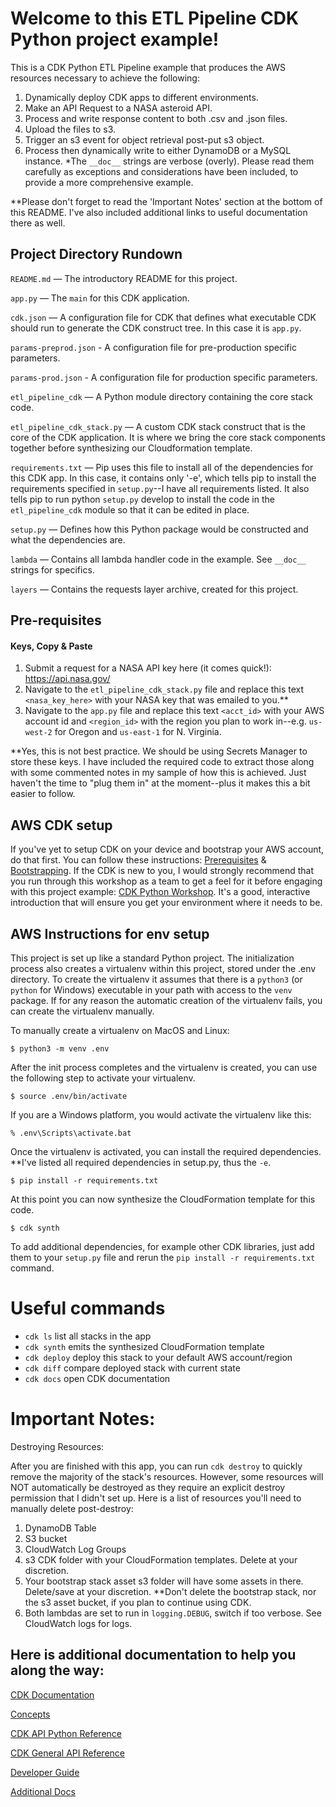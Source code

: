 # Welcome to this ETL Pipeline CDK Python project example!

This is a CDK Python ETL Pipeline example that produces the AWS resources necessary to achieve the following: 
1) Dynamically deploy CDK apps to different environments.
2) Make an API Request to a NASA asteroid API.
3) Process and write response content to both .csv and .json files.
4) Upload the files to s3.
5) Trigger an s3 event for object retrieval post-put s3 object.
6) Process then dynamically write to either DynamoDB or a MySQL instance. 
*The `__doc__` strings are verbose (overly). Please read them carefully as exceptions 
and considerations have been included, to provide a more comprehensive example. 

**Please don't forget to read the 'Important Notes' section at the bottom of this README.
I've also included additional links to useful documentation there as well.

## Project Directory Rundown
`README.md` — The introductory README for this project.

`app.py` — The `main` for this CDK application.

`cdk.json` — A configuration file for CDK that defines what executable CDK should run to generate 
the CDK construct tree. In this case it is `app.py`. 

`params-preprod.json` - A configuration file for pre-production specific parameters.

`params-prod.json` - A configuration file for production specific parameters.

`etl_pipeline_cdk` — A Python module directory containing the core stack code.

`etl_pipeline_cdk_stack.py` — A custom CDK stack construct that is the core of the CDK application. 
It is where we bring the core stack components together before synthesizing our Cloudformation template.

`requirements.txt` — Pip uses this file to install all of the dependencies for this CDK app. 
In this case, it contains only '-e', which tells pip to install the requirements 
specified in `setup.py`--I have all requirements listed. 
It also tells pip to run python `setup.py` develop to install the code in the `etl_pipeline_cdk` module so that it can be edited in place.

`setup.py` — Defines how this Python package would be constructed and what the dependencies are.

`lambda` — Contains all lambda handler code in the example. See `__doc__` strings for specifics. 

`layers` — Contains the requests layer archive, created for this project. 

## Pre-requisites
#### Keys, Copy & Paste
1) Submit a request for a NASA API key here (it comes quick!): https://api.nasa.gov/
2) Navigate to the `etl_pipeline_cdk_stack.py` file and replace this text `<nasa_key_here>`
with your NASA key that was emailed to you.** 
3) Navigate to the `app.py` file and replace this text `<acct_id>` with your AWS account id 
and `<region_id>` with the region you plan to work in--e.g. `us-west-2` for Oregon and `us-east-1` for N. Virginia.

**Yes, this is not best practice. We should be using Secrets Manager to store these keys. 
I have included the required code to extract those along with some commented notes in my sample of how this is achieved. 
Just haven't the time to "plug them in" at the moment--plus it makes this a bit easier to follow.

## AWS CDK setup
If you've yet to setup CDK on your device and bootstrap your AWS account, do that first. You can follow these instructions:
[Prerequisites](https://docs.aws.amazon.com/en_pv/cdk/latest/guide/getting_started.html) 
& [Bootstrapping](https://cdkworkshop.com/20-typescript/20-create-project/500-deploy.html).
If the CDK is new to you, I would strongly recommend that you run through this workshop as a team to get a feel for it before 
engaging with this project example: [CDK Python Workshop](https://cdkworkshop.com/30-python.html). It's a good, interactive 
introduction that will ensure you get your environment where it needs to be.

## AWS Instructions for env setup
This project is set up like a standard Python project.  The initialization
process also creates a virtualenv within this project, stored under the .env
directory.  To create the virtualenv it assumes that there is a `python3`
(or `python` for Windows) executable in your path with access to the `venv`
package. If for any reason the automatic creation of the virtualenv fails,
you can create the virtualenv manually.

To manually create a virtualenv on MacOS and Linux:

```
$ python3 -m venv .env
```

After the init process completes and the virtualenv is created, you can use the following
step to activate your virtualenv.

```
$ source .env/bin/activate
```

If you are a Windows platform, you would activate the virtualenv like this:

```
% .env\Scripts\activate.bat
```

Once the virtualenv is activated, you can install the required dependencies.
**I've listed all required dependencies in setup.py, thus the `-e`. 

```
$ pip install -r requirements.txt
```

At this point you can now synthesize the CloudFormation template for this code.

```
$ cdk synth
```

To add additional dependencies, for example other CDK libraries, just add
them to your `setup.py` file and rerun the `pip install -r requirements.txt`
command.

# Useful commands

 * `cdk ls`          list all stacks in the app
 * `cdk synth`       emits the synthesized CloudFormation template
 * `cdk deploy`      deploy this stack to your default AWS account/region
 * `cdk diff`        compare deployed stack with current state
 * `cdk docs`        open CDK documentation

# Important Notes:
Destroying Resources:

After you are finished with this app, you can run `cdk destroy` to quickly remove the majority 
of the stack's resources. However, some resources will NOT automatically be destroyed as they 
require an explicit destroy permission that I didn't set up. Here is a list of resources you'll 
need to manually delete post-destroy:
1) DynamoDB Table
2) S3 bucket
3) CloudWatch Log Groups
4) s3 CDK folder with your CloudFormation templates. Delete at your discretion. 
5) Your bootstrap stack asset s3 folder will have some assets in there. Delete/save at your discretion. 
**Don't delete the bootstrap stack, nor the s3 asset bucket, if you plan to continue using CDK.
6) Both lambdas are set to run in `logging.DEBUG`, switch if too verbose. See CloudWatch logs for logs. 

## Here is additional documentation to help you along the way:
[CDK Documentation](https://docs.aws.amazon.com/cdk/api/latest/)

[Concepts](https://docs.aws.amazon.com/cdk/latest/guide/core_concepts.html)

[CDK API Python Reference](https://docs.aws.amazon.com/cdk/api/latest/python/index.html)

[CDK General API Reference](https://docs.aws.amazon.com/cdk/api/latest/docs/aws-construct-library.html)

[Developer Guide](https://docs.aws.amazon.com/cdk/latest/guide/home.html)

[Additional Docs](https://docs.aws.amazon.com/cdk/latest/guide/home.html#additional_docs)

